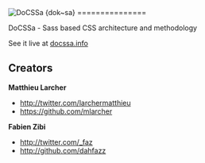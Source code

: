 <img src="https://raw.githubusercontent.com/mlarcher/docssa/master/assets/img/title.jpg" alt="DoCSSa {dok~sa}">
===============

DoCSSa - Sass based CSS architecture and methodology

See it live at [docssa.info](http://docssa.info)



## Creators

**Matthieu Larcher**

- <http://twitter.com/larchermatthieu>
- <https://github.com/mlarcher>

**Fabien Zibi**

- <http://twitter.com/_faz>
- <http://github.com/dahfazz>
